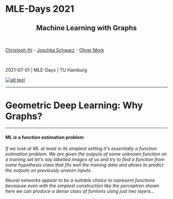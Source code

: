 <style>
/*Slide Container*/
.slide-container {
    width:     100%;
    height:    100%;
    display:   flex;
    flex-wrap: wrap; /*line break the boxes*/
}

/*Slide Container TOP (for content)*/
.slide-container-top {
    display:flex;
    flex-wrap: wrap; /*line break the boxes*/
    width:100%; 
    height:90%;
}
/*Flex Direction of content boxes*/
.horizontal { flex-direction:row; }
.horizontal>*:not(:first-of-type)  { margin-left: 20px; }
.vertical { flex-direction:column; }
.vertical>*:not(:first-of-type)  { 
  margin-top: 20px; 
  padding:0 10px 0 10px !important;
}

/*Slide Container BOTTOM (for spacing)*/
.slide-container-bottom {
    flex: 1 1 10%;
    height:22%;
}
/*Content Box*/
.slide-box {
    flex: 1 0;
    overflow: auto;
    padding:10px;
}
/*Control number of rows*/
.flex-basis-40 {
  flex-basis: 40%
}
/*Control height*/
.height-50 {
  height: 40%;
}
/*Set Shadow*/
.shadow {
  box-shadow: 5px 5px 5px grey;
}
/*Settings for Inside (Text) boxes*/
.box-text {
  padding:20px;
}
/*Settings for Lists*/
.square-list {
  list-style: square !important;
}
/*Settings for Image in Box*/
.box-img {
  height: 100%;
  background-repeat: no-repeat;
  background-position: center, center;
  background-size:contain;
}
/*Optional grey frame border*/
.frame {
  border: 2px solid grey;
}
/*GRID layout*/
.grid-layout {
  height:100%;
  width:100%;
  display: grid;
  grid-template-columns: 1fr 1fr 1fr; /*layout*/
  grid-auto-rows: 1fr; /*same height*/
  grid-gap: 10px;
}
/*Show only part of headline in the TOC-Progress*/
.h-wrap {
  margin-bottom:2rem;
}
.h-wrap h2 {
  display: inline !important;
 }
</style>
<!-- .slide: class="align-center" -->
  
  <!-- .slide: data-state="no-toc-progress" --> <!-- don't show toc progress bar on this slide -->

# MLE-Days 2021
<!-- .element: class="no-toc-progress" --> <!-- slide not in toc progress bar -->


<h2 style="text-align: center;">Machine Learning with Graphs</h2>

<br> 

[Christoph Ihl][1] - [Joschka Schwarz][2] - [Oliver Mork][3]

<br> 


2021-07-01 | MLE-Days | TU Hamburg


[![alt text](img/logo.png)](https://www.startupengineer.io) <!-- .element: class="logo" -->


[1]: https://www.startupengineer.io/authors/ihl/
[2]: https://www.startupengineer.io/authors/schwarz/
[3]: https://www.startupengineer.io/authors/mork/
<!-- [2]: https://www.tuhh.de/alt/sdw -->


----  ----

<!-- .slide: class="align-center" -->

# Geometric Deep Learning: Why Graphs?

----

<!-- .slide: class="align-top" -->

#### ML is a function estimation problem

*If we look at ML at least in its simplest setting it's essentially a function estimation problem. We are given the outputs of some unknown function on a training set let's say labelled images of us and try to find a function from some hypothesis class that fits well the training data and allows to predict the outputs on previously unseen inputs.*

*Neural networks appear to be a suitable choice to represent functions beceause even with the simplest construction like the perceptron shown here we can produce a dense class of funtions using just two layers...*

<div class="slide-container">
        <!--- Slide container (TOP) --->
        <div class="slide-container-top vertical">
          <div class="box-img" style="background-image: url(img/01_motivation/02_svg/ml_bb_vert.svg); height: 90%;"></div>
        </div>
        <!--- Slide container (BOTTOM / SPACING) --->
        <div class="slide-container-bottom"></div>
</div>

----

<!-- .slide: class="align-top" -->

#### Multilayer perceptron can approximate a continuous function to any desired accuracy

*...which allows us to approximate any continuous function to any desired accuracy. We call this property Universal Approximation. The setting of this problem in low dimensions is a classical problem in approximation theory that has been studied to death in the past centuary...*

<div class="slide-container">
        <div class="slide-container-top vertical">
        <div class="slide-box" style="flex:0 0 65%">
          <div class="box-img" style="background-image: url(img/01_motivation/02_svg/function.svg);"></div>
        </div>
          <div class="slide-box">
            <div class="box-text">Multilayer Perceptrons (Rosenblatt, 1958), the simplest feed- forward neural networks, are universal approximators: with just one hidden layer, they can represent combinations of step functions, allowing to approx- imate any continuous function with arbitrary precision.</div>
          </div>
        </div>
        <!--- Slide container (BOTTOM / SPACING) --->
        <div class="slide-container-bottom"></div>
</div>

----

<!-- .slide: class="align-top" -->

#### Curse of dimensionality

*...we have a very precise mathematical control of the estimation errors. But the situation is entirely differnet in high dimensions... The number of samples grows very fast with the dimensions... So we get a phenomenon colloquially known as the curse of dimensionality.... makes learnign impossible*

<div class="slide-container">
        <!--- Slide container (TOP) --->
        <div class="slide-container-top vertical">
          <div class="box-img" style="background-image: url(img/02_dl/02_svg/complexity.svg); height: 90%;"></div>
        </div>
        <!--- Slide container (BOTTOM / SPACING) --->
        <div class="slide-container-bottom"></div>
</div>

----

<!-- .slide: class="align-top" -->

<h4>A symmetry of an object or system is a transformation that leaves a certain property of said object or system unchanged or <b>invariant</b></h4>

*This is perhaps best seen in computer vision problems like image classifaction. Even tiny images tend to be very high dimensional but intuitive they have a lot of structure that is broken and thrown away then we parse the image into a vector to feed it into the simple perceptron neural network. If the image is now shifted by just one pixel, the vectorized input will be very different and the neural network will need to be shown a lot of examples in order to learn that shifted inputs must be classified in the same way.*

<div class="slide-container">
        <!--- Slide container (TOP) --->
        <div class="slide-container-top vertical">
          <div class="box-img" style="background-image: url(img/02_dl/02_svg/dnn2.svg); height: 90%;"></div>
        </div>
        <!--- Slide container (BOTTOM / SPACING) --->
        <div class="slide-container-bottom"></div>
</div>

----

<!-- .slide: class="align-top" -->

#### In computational chemistry, the task of predicting properties of molecules independently of their orientation in space requires rotational invariance

*Another example: Molexule of caffeine represented as a graph. Nodes = atoms, edges = chemical bonds. If we were to apply a neural network to this input for example to predict some chemical property like its binding energy to some receptor we could parse it again a vector. but this time you see that any arrangement of the node features will do, because in graphs (unlike images) we don't have a preferential way of ordering the nodes. Molecules appear to be just one example of data with irregular npn-euclidian struture on which we would like to apply deep learning techniques...*

Take a look at the equivarent matrix adjenceny part late
<div class="slide-container">
        <!--- Slide container (TOP) --->
        <div class="slide-container-top vertical">
          <div class="box-img" style="background-image: url(img/02_dl/02_svg/molecule.svg); height: 90%;"></div>
        </div>
        <!--- Slide container (BOTTOM / SPACING) --->
        <div class="slide-container-bottom"></div>
</div>

----

<!-- .slide: class="align-top" -->

#### Viele Arten von Daten sind Graphen (1)

*...further examples are...*

<div class="slide-container">
  <div class="slide-container-top">
    <div class="grid-layout">
        <!--- Box 1 --->
        <div class="slide-box frame">
            <span class="article-header-caption"><a href="https://neo4j.com/blog/the-first-graphgist-challenge-completed/">Image credit: neo4j</a></span>
            <div class="box-img" style="margin:20px; background-image: url(img/01_motivation/02_svg/event_graph.svg); height:70%;"></div>
            <div style="display:flex; align-items:center; justify-content: center;">Event Graphs</div>
        </div>
        <!--- Box 2 --->
        <div class="slide-box frame">
          <span class="article-header-caption" style=""><a href="https://www.pngix.com/viewpng/hwoTx_networking-png-png-image-computer-network-transparent-png/">Image credit: pngix</a></span>
          <div class="box-img" style="margin:20px; background-image: url(img/01_motivation/03_png/computer_network.png); height:70%;"></div>
          <div style="display:flex; align-items:center; justify-content: center;">Computer Netzwerke</div>
        </div>
        <!--- Box 3 --->
        <div class="slide-box frame">
          <span class="article-header-caption" style=""><a href="https://comm.stanford.edu/mm/2016/07/polarization.jpg">Image credit: stanford</a></span>
          <div class="box-img" style="margin:20px; background-image: url(img/01_motivation/02_svg/particle_network.svg); height:70%;"></div>
          <div style="display:flex; align-items:center; justify-content: center;">Partikel Netzwerke</div>
        </div>
        <!--- Box 4 --->
        <div class="slide-box frame">
          <span class="article-header-caption" style=""><a href="https://images.nagwa.com/figures/586186734913/1.svg">Image credit: nagwa</a></span>
          <div class="box-img" style="margin:20px; background-image: url(img/01_motivation/02_svg/food_web.svg); height:70%;"></div>
          <div style="display:flex; align-items:center; justify-content: center;">Nahrungsnetze</div>
        </div>
        <!--- Box 5 --->
        <div class="slide-box frame">
          <span class="article-header-caption" style=""><a href="http://psb.stanford.edu/psb-online/proceedings/psb18/agrawal.pdf">Image credit: Monica Agrawal et al.</a></span>
          <div class="box-img" style="margin:20px; background-image: url(img/01_motivation/03_png/disease_pathway.png); height:70%;"></div>
          <div style="display:flex; align-items:center; justify-content: center;">Übertragungswege</div>
        </div>
        <!--- Box 6 --->
        <div class="slide-box frame">
          <span class="article-header-caption" style=""><a href="https://upload.wikimedia.org/wikipedia/commons/c/c5/Karte_der_S-Bahn_Hamburg.svg">Image credit: Wikipedia</a></span>
          <div class="box-img" style="margin:20px; background-image: url(img/01_motivation/02_svg/sbahn_hh.svg); height:70%;"></div>
          <div style="display:flex; align-items:center; justify-content: center;">U-Bahn Netzwerke</div>
        </div>
    </div>
  </div>
  <div class="slide-container-bottom">
  </div>
</div>

----

<!-- .slide: class="align-top" -->
            
#### Viele Arten von Daten sind Graphen (2)

<style>
.article-header-caption {
    position: absolute;
    font-size: .5em;
    background: #000;
    z-index: 5;
    opacity: .4;
    border-radius: 0 0 10px 0;
    margin:-10px;
}

@media (min-width: 64em) {
    .article-header-caption {
        padding:5px 10px
    }
}

.article-header-caption a {
    color: #fff;
    text-decoration:none
}
.slide-box2 {
    flex: 1 0;
    overflow: auto;
    padding:0px;
}
</style>

<div class="slide-container">
  <div class="slide-container-top">
    <div class="grid-layout">
        <!--- Box 1 --->
        <div class="slide-box frame">
          <span class="article-header-caption" style=""><a href="https://all-free-download.com/free-vector/download/social-network-concept-human-icons-connected-in-circle_6826089.html">Image credit: all-free-download</a></span>
          <div class="box-img" style="margin:20px; background-image: url(img/01_motivation/02_svg/social_network.svg); height:70%;"></div>
          <div style="display:flex; align-items:center; justify-content: center;">Soziale Netzwerke</div>
        </div>
        <!--- Box 2 --->
        <div class="slide-box frame">
          <span class="article-header-caption" style=""><a href="https://science.sciencemag.org/content/325/5939/422">Image credit: science</a></span>
          <div class="box-img" style="margin:20px; background-image: url(img/01_motivation/03_png/economic_network3.png); height:70%;"></div>
          <div style="display:flex; align-items:center; justify-content: center;">Ökonomische Netzwerke</div>
        </div>
        <!--- Box 3 --->
        <div class="slide-box frame">
          <span class="article-header-caption" style=""><a href="https://courses.lumenlearning.com/wmopen-introbusiness/chapter/communication-channels-flows-networks/">Image credit: lumenlearning</a></span>
          <div class="box-img" style="margin:20px; background-image: url(img/01_motivation/03_png/communication_network.png); height:70%;"></div>
          <div style="display:flex; align-items:center; justify-content: center;">Kommunikationsnetzwerke</div>
        </div>
        <!--- Box 4 --->
        <div class="slide-box frame">
          <div class="box-img" style="margin:20px; background-image: url(img/01_motivation/02_svg/citation_network.svg); height:70%;"></div>
          <div style="display:flex; align-items:center; justify-content: center;">Zitationsnetzwerke</div>
        </div>
        <!--- Box 5 --->
        <div class="slide-box frame">
          <span class="article-header-caption" style=""><a href="http://quote.ucsd.edu/sayginlab/files/2013/01/Neurons74.jpg">Image credit: UCSD</a></span>
          <div class="box-img" style="margin:20px; background-image: url(img/01_motivation/03_png/neurons.png); height:70%;"></div>
          <div style="display:flex; align-items:center; justify-content: center;">Netzwerk von Neuronen</div>
        </div>
        <!--- Box 6 --->
        <div class="slide-box frame">
        <span class="article-header-caption" style=""><a href="https://www.pngegg.com/en/png-bsete">Image credit: pngegg</a></span>
          <div class="box-img" style="margin:20px; background-image: url(img/01_motivation/03_png/internet2.png); height:70%;"></div>
          <div style="display:flex; align-items:center; justify-content: center;">Internet</div>
        </div>
    </div>
  </div>
  <div class="slide-container-bottom">
  </div>
</div>

----

<!-- .slide: class="align-top" -->

#### Viele Arten von Daten sind Graphen (3)

<div class="slide-container">
  <div class="slide-container-top">
    <div class="grid-layout">
        <!--- Box 1 --->
        <div class="slide-box frame">
        <span class="article-header-caption" style=""><a href="https://arxiv.org/abs/1503.00759">Image credit: Maximilian Nickel et al.</a></span>
          <div class="box-img" style="margin:20px; background-image: url(img/01_motivation/02_svg/knowledge_graph.svg); height:70%;"></div>
          <div style="display:flex; align-items:center; justify-content: center;">Wissensgraphen</div>
        </div>
        <!--- Box 2 --->
        <div class="slide-box frame">
          <span class="article-header-caption" style=""><a href="https://upload.wikimedia.org/wikipedia/commons/7/7c/LSD_Structure.svg">Image credit: Wikipedia</a></span>
          <div class="box-img" style="margin:20px; background-image: url(img/01_motivation/02_svg/molecules.svg); height:70%;"></div>
          <div style="display:flex; align-items:center; justify-content: center;">Moleküle</div>
        </div>
        <!--- Box 3 --->
        <div class="slide-box frame">
          <span class="article-header-caption" style=""><a href="https://www.researchgate.net/publication/220751974_Breadcrumbs_Efficient_Context_Sensitivity_for_Dynamic_Bug_Detection_Analyses">Image credit: Samuel Guyer et al.</a></span>
          <div class="box-img" style="margin:20px; background-image: url(img/01_motivation/02_svg/code_graph.svg); height:70%;"></div>
          <div style="display:flex; align-items:center; justify-content: center;">Code Graphen</div>
        </div>
        <!--- Box 4 --->
        <div class="slide-box frame">
        <span class="article-header-caption" style=""><a href="https://upload.wikimedia.org/wikipedia/commons/a/a0/Dolphin_triangle_mesh.svg">Image credit: Wikipedia</a></span>
          <div class="box-img" style="margin:20px; background-image: url(img/01_motivation/02_svg/dolphin_triangle_mesh.svg); height:70%;"></div>
          <div style="display:flex; align-items:center; justify-content: center;">3D Shapes</div>
        </div>
        <!--- Box 5 --->
        <div class="slide-box frame">
        <span class="article-header-caption" style=""><a href="http://math.hws.edu/graphicsbook/c2/scene-graph.png">Image credit: math.hws.edu</a></span>
          <div class="box-img" style="margin:20px; background-image: url(img/01_motivation/03_png/scene_graph2.png); height:70%;"></div>
          <div style="display:flex; align-items:center; justify-content: center;">Scene graphs</div>
        </div>
        <!--- Box 6 --->
        <div class="slide-box frame">
        <span class="article-header-caption" style=""><a href="https://www.mdpi.com/2073-4425/11/7/771">Image credit: MDPI</a></span>
          <div class="box-img" style="margin:20px; background-image: url(img/01_motivation/03_png/regulatory_network2.png); height:70%;"></div>
          <div style="display:flex; align-items:center; justify-content: center;">Gen regulatory network</div>
        </div>
    </div>
  </div>
  <div class="slide-container-bottom">
  </div>
</div>


----

<!-- .slide: class="align-top" -->

#### Viele Arten von Daten sind Graphen (4)

<div class="slide-container">
        <div class="slide-container">
        <!--- Slide container (TOP) --->
        <div class="slide-container-top horizontal">
          <!--- Content Box (1) --->
          <div class="slide-box frame">
            <!--- IMAGE --->
            <div class="box-img" style="background-image: url(img/graph.webp); height: 90%;"></div>
            <div style="text-align:center;">Continuous-time dynamic graph settings</div>
          </div>
        </div>
        </div>
  <div class="slide-container-bottom">
  </div>
</div>


----

<!-- .slide: class="align-top" -->

#### Geometric prior (explain equivarence & invariance)

*...let's look again at the multi-dimensional image classification, that at the first glance seemed hopeless because of the curse of dimensionality. Fortunately we have additional structure that comes from the geometry of the input signal. We call this structure a geometric prior and it's a general powerful principle that gives us optimism and hope in dimensionality cursed problems. In our example of image classification, the input image is not just a d-dimensional vector. It's a signal defined on some domain which in this case is a two-dimensional grid. The structure of the domain is captured by a symmetry group. The group of 2d translations in our examaple, which acts on the points on the domain. In the space of signals, the group actions on the underlying domain are manifested through what is called the group representation. In our case it's simply the shift operator, a d x d matrix that acts on the d-dimensional vector...*

<div class="slide-container">
        <div class="slide-container">
        <!--- Slide container (TOP) --->
        <div class="slide-container-top horizontal">
          <!--- Content Box (1) --->
          <div class="slide-box">
            <!--- IMAGE --->
            <div class="box-img" style="background-image: url(img/02_dl/02_svg/signals.svg); height: 90%;"></div>
          </div>
        </div>
        </div>
  <div class="slide-container-bottom">
  </div>
</div>

----

<!-- .slide: class="align-top" -->

#### invariance/equivarence (shift) + scale separation (coarse graining) + Aufbau von layern und pooling

*...invariant functions. No matter where Christoph is located in the image, we still want to say it's Christoph --> Example of shift invariance*<br>

*...explain shift equivarence..*

*...scale separation? (coarse graining)*

*...Example image: Sequence of equivarent layers, then an invariant global pooling layer aggregating everything into a single output. Optional coarsening procedure that takes the form of local pooling in neural network implementations.*

<div class="slide-container">
        <div class="slide-container">
        <!--- Slide container (TOP) --->
        <div class="slide-container-top horizontal">
          <!--- Content Box (1) --->
          <div class="slide-box">
            <!--- IMAGE --->
            <div class="box-img" style="background-image: url(img/02_dl/02_svg/...); height: 90%;"></div>
          </div>
        </div>
        </div>
  <div class="slide-container-bottom">
  </div>
</div>

----

<!-- .slide: class="align-top" -->

#### Graph (arbitrary ordering of nodes)

*which can be ordered --> call the grap directed*<br>
*nodes can have some features attached to them, modeled as d-dimensional vectors(age, genderm, ...)*<br>
*A key structural characteristic of a graph is that we don't have a canocical way to order its nodes. So if we arrange the node feature vectors into a matrix, we automatically prescribe some arbitrary ordering of the nodes. The same holds for the adjacency matrix that represents the structure of the graph. If we number the nodes differently, the rows of the feature matrix and the corresponding rows and columns of the adjacency matrix will be permuted by some permutation matrix P. P is a representation of the permutation group and we have n! such elements*<br>
*

<div class="slide-container">
        <div class="slide-container">
        <!--- Slide container (TOP) --->
        <div class="slide-container-top horizontal">
          <!--- Content Box (1) --->
          <div class="slide-box">
            <!--- IMAGE --->
            <div class="box-img" style="background-image: url(img/02_dl/02_svg/graph.svg); height: 90%;"></div>
          </div>
        </div>
        </div>
  <div class="slide-container-bottom">
  </div>
</div>

----

<!-- .slide: class="align-top" -->

#### Permutation

*If we want to implement a function on the graph that provides a single output for the whole graph like predicting energy in our molecule graph example, we need to make sure that its output is unaffected by the ordering of the input nodes. We call such f permutation invariant. If on the other hand we want to make node wise predictions, for example to detect malicious users in a social network, we want a function that changes in the same way as the input with the reordering of the nodes or in other words is permutation equivariant.*<br>

A way of constructing a pretty broad class of traceable functions on graphs is using the local neighborhood of a node. We look at the nodes that are connected by an edge to a node i and aggregate their feature vectors together with the vector of the node itself (?). Because we don't have a canocial ordering of the neighbors this must be done in a permutation invariant way. So this local aggregation function that we denote by UPDATE... 

<div class="slide-container">
        <div class="slide-container">
        <!--- Slide container (TOP) --->
        <div class="slide-container-top horizontal">
          <!--- Content Box (1) --->
          <div class="slide-box">
            <!--- IMAGE --->
            <div class="box-img" style="background-image: url(img/02_dl/02_svg/permutation_inv_equ.svg); height: 90%;"></div>
          </div>
        </div>
        </div>
  <div class="slide-container-bottom">
  </div>
</div>

----

<!-- .slide: class="align-top" -->

#### Formulas

*...*

<div class="slide-container">
        <div class="slide-container">
        <!--- Slide container (TOP) --->
        <div class="slide-container-top horizontal">
          <!--- Content Box (1) --->
          <div class="slide-box">
            <!--- IMAGE --->
            <div class="box-img" style="background-image: url(img/02_dl/02_svg/formulas.svg); height: 90%;"></div>
          </div>
        </div>
        </div>
  <div class="slide-container-bottom">
  </div>
</div>

----

<!-- .slide: class="align-top" -->

#### Alternative approach to deep learning models: Sample-Ensemble Genetic Evolutional Network

<div class="slide-container">
        <div class="slide-container">
        <!--- Slide container (TOP) --->
        <div class="slide-container-top vertical">
          <!--- Content Box (1) --->
          <div class="slide-box">
            <!--- IMAGE --->
            <div class="box-img" style="background-image: url(img/02_dl/02_svg/rep_learn_outline.svg); height: 90%;"></div>
          </div>
        </div>
        </div>
  <div class="slide-container-bottom">
  </div>
</div>

----

<!-- .slide: class="align-top" -->

#### Message Passing Scheme

<div class="slide-container">
        <div class="slide-container">
        <!--- Slide container (TOP) --->
        <div class="slide-container-top vertical">
          <div class="box-img" style="background-image: url(img/02_dl/02_svg/dataflow.svg); height: 90%;"></div>
        </div>
  <div class="slide-container-bottom">
  </div>
</div>

----

<!-- .slide: class="align-top" -->

#### Node classifactions, ...

<div class="slide-container">
        <div class="slide-container">
        <!--- Slide container (TOP) --->
        <div class="slide-container-top vertical">
          Nodes classification<br>
          Graph classifaction<br>
          Link Prediction<br>
          Inductive Learning<br>
          Transductive Learning<br>
        </div>
  <div class="slide-container-bottom">
  </div>
</div>

----


<!-- .slide: class="align-top" -->

#### Graphen sind die neue Forschungsgrenze des Deep Learning

<div class="slide-container">
        <!--- Slide container (TOP) --->
        <div class="slide-container-top vertical">
          <div class="box-img" style="background-image: url(img/02_dl/02_svg/gnn.svg);"></div>
        </div>
        <!--- Slide container (BOTTOM / SPACING) --->
        <div class="slide-container-bottom"></div>
</div>


----  ----

<!-- .slide: class="align-center" -->

# Why convolutions?

###  Wie können wir neuronale Netze entwickeln, die viel breiter einsetzbar sind?

<span style="display: inline;"></span>


----

<!-- .slide: class="align-top" -->

#### Example 1: Protein Folding - A protein chain acquires its native 3D structure

<div class="slide-container">
        <!--- Slide container (TOP) --->
        <div class="slide-container-top vertical">
          <div class="box-img" style="background-image: url(img/02_dl/02_svg/deep_mind.svg); height: 90%;"></div>
        </div>
        <!--- Slide container (BOTTOM / SPACING) --->
        <div class="slide-container-bottom"></div>
</div>

----

<!-- .slide: class="align-top" -->

#### Example 1: The Protein Folding Problem - Computationally predict a protein's 3D structure based solely on its amino acid sequence

<div class="slide-container">
        <!--- Slide container (TOP) --->
        <div class="slide-container-top vertical">
          <div class="box-img" style="background-image: url(img/protein.gif); height: 90%;"></div>
        </div>
        <!--- Slide container (BOTTOM / SPACING) --->
        <div class="slide-container-bottom"></div>
</div>

----

<!-- .slide: class="align-top" -->

#### Example 1: The Protein Folding Problem - Computationally predict a protein's 3D structure based solely on its amino acid sequence

<div class="slide-container">
        <!--- Slide container (TOP) --->
        <div class="slide-container-top vertical">
          <div class="box-img" style="background-image: url(img/protein.webp); height: 90%;"></div>
        </div>
        <!--- Slide container (BOTTOM / SPACING) --->
        <div class="slide-container-bottom"></div>
</div>

----

<!-- .slide: class="align-top" -->

#### Example 1: The Protein Folding Problem - Computationally predict a protein's 3D structure based solely on its amino acid sequence

<div class="slide-container">
        <!--- Slide container (TOP) --->
        <div class="slide-container-top vertical">
          <div class="box-img" style="background-image: url(img/02_dl/02_svg/alphafold.svg); height: 100%;"></div>
        </div>
        <!--- Slide container (BOTTOM / SPACING) --->
        <div class="slide-container-bottom"></div>
</div>

----

<!-- .slide: class="align-top" -->

#### Example 3: Recommender system

<div class="slide-container">
        <!--- Slide container (TOP) --->
        <div class="slide-container-top vertical">
          <div class="slide-box" style="flex:0 0 30%">
            <div class="box-text" style="font-size:25px;">
              <ul>
                <li>Users interacts with items</li>
                  <ul style="list-style: square; color:#2dc6d6">
                    <li><span>Watch movies, buy merchandise, listen to music</span></li>
                    <li><span>Nodes: Users and items</span></li>
                    <li><span>Edges: User-item interactions</span></li>
                  </ul>
                <li>Goal: Recommend items users might like</li>
              </ul>  
            </div>
          </div>
          <div class="slide-box" style="height: 10%;">
            <div class="box-img" style="background-image: url(img/02_dl/02_svg/rec_sys.svg); height: 100%;"></div>
          </div>
        </div>
        <!--- Slide container (BOTTOM / SPACING) --->
        <div class="slide-container-bottom"></div>
</div>

----

<!-- .slide: class="align-top" -->

#### Example 3: PinSage: Task: Recommend related pins to users

<style>
.containerPinSage {
  height:100%;
  display: grid; 
  grid-template-columns: 1fr 1fr 1fr; 
  grid-template-rows: 1.5fr 0.2fr 1.3fr; 
  gap: 10px 10px; 
  grid-template-areas: 
    "u1 u1 u2"
    "m1 m1 m1"
    "botdo1 botdo1 botdo2";
}
.u1 { grid-area: u1; }
.u2 { grid-area: u2; }
.m1 { grid-area: m1; }
.botdo1 { grid-area: botdo1; }
.botdo2 { grid-area: botdo2; }


</style>

<div class="slide-container">
        <!--- Slide container (TOP) --->
        <div class="slide-container-top vertical">
          <div class="containerPinSage">
            <div class="u1">
              <div class="box-img" style="background-image: url(img/02_dl/02_svg/pinsage1.svg); "></div>
            </div>
            <div class="u2">
              <section>
                <b style="color:#2dc6d6;">Task:</b> Learn node embeddings $z_{i}$ such that
                \[\begin{aligned}
                d(z_{bike1},z_{bike2}) < d(z_{bike1},z_{jacket})
                \end{aligned} \]
              </section>
            </div>
            <div class="m1">
              <div class="box-text"><b>Predict whether two nodes in a graph are related</b></div>
            </div>
            <div class="botdo1">
              <div class="box-img" style="background-image: url(img/02_dl/02_svg/pinsage2.svg); background-size:80%;"></div>
            </div>
            <div class="botdo2">
              <div class="box-img" style="background-image: url(img/02_dl/02_svg/pinsage3.svg);"></div>
            </div>
          </div>
        </div>
        <!--- Slide container (BOTTOM / SPACING) --->
        <div class="slide-container-bottom"></div>
</div>

----

<!-- .slide: class="align-top" -->

#### Example 4: Drug Side Effect

<div class="slide-container">
        <!--- Slide container (TOP) --->
        <div class="slide-container-top vertical">
        <div class="slide-box" style="flex:0 0 15%">
        <p style="text-align:center;">Many patients take multiple drugs to treat complex or co-existing diseases. <br>Task: Given a pair of drugs predict adverse side effects!</p>
        </div>
          <div class="slide-box">
            <div class="box-img" style="background-image: url(img/02_dl/02_svg/drug_union.svg); height: 100%;"></div>
          </div>
        </div>
        <!--- Slide container (BOTTOM / SPACING) --->
        <div class="slide-container-bottom"></div>
</div>

----  ----

<!-- .slide: class="align-center" -->

<!-- .slide: data-state="no-toc-progress" --> <!-- don't show toc progress bar on this slide -->


# *Thank You for Your attention!*
<!-- .element: class="no-toc-progress" -->

## *Let's keep in touch!*



</div>
  <ul class=network-icon aria-hidden=true>
    <li>
         <a href=https://www.startupengineer.io/authors/schwarz/>
              <i class="fas fa-home big-icon" class="accent">: https://www.startupengineer.io/authors/schwarz</i>
         </a>
    </li>
    <li>
         <a href=mailto:joschka.schwarz@tuhh.de>
              <i class="fas fa-envelope big-icon" class="accent">: joschka.schwarz@tuhh.de</i>
         </a>
    </li>
    <li>
        <a href=https://www.linkedin.com/in/joschka-schwarz/ target=_blank rel=noopener>
              <i class="fab fa-linkedin big-icon" class="accent">: https://www.linkedin.com/in/joschka-schwarz</i>
        </a>
    </li>
  </ul>
</div>


[![alt text](../img/logo.png)](https://www.startupengineer.io) <!-- .element: class="logo" -->

----  ----

<!-- .slide: class="align-center" -->

# Defining graph convolution

### backup

<span style="display: inline;"></span>


----

<!-- .slide: class="align-center" -->

# Building the full neural network

### backup

<span style="display: inline;"></span>


----


<!-- .slide: class="align-center" -->

# Conclusions

### backup

<span style="display: inline;"></span>


----

<!-- .slide: class="align-top" -->

#### Aktuelle Situation: Moderne Deep-Learning-Techniken sind in der Regel für einfache Sequenzen & Grids ausgelegt

<style>
.grid-containerDNN {
  width:100%;
  height:100%;
  display: grid;
  grid-template-columns: 1fr 1fr 1fr 1fr;
  grid-template-rows: 0.5fr 1fr auto;
  gap: 15px 15px;
  grid-template-areas:
    "P1 P2 P3 P4"
    "DNN DNN DNN DNN"
    "subtext subtext subtext subtext";
}

.P1 { grid-area: P1; }
.P2 { grid-area: P2; }
.P3 { grid-area: P3; }
.P4 { grid-area: P4; }
.DNN { grid-area: DNN; }
.subtext { grid-area: subtext; }

</style>

<br>
<br>

<div class="slide-container">
        <!--- Slide container (TOP) --->
        <div class="slide-container-top vertical">
          <div class="grid-containerDNN">
            <div class="P1">
              <div class="box-img" style="margin:10px; background-image: url(img/02_dl/03_png/01.png); height:70%;"></div>
              <div style="display:flex; align-items:center; justify-content: center;">Christoph</div>
            </div>
            <div class="P2">
              <div class="box-img" style="margin:10px; background-image: url(img/02_dl/03_png/02.png); height:70%;"></div>
              <div style="display:flex; align-items:center; justify-content: center;">Muster lokaler Kontraste</div>
            </div>
            <div class="P3">
              <div class="box-img" style="margin:10px; background-image: url(img/02_dl/03_png/03.png); height:70%;"></div>
              <div style="display:flex; align-items:center; justify-content: center;">Gesichtsmerkmale</div>
            </div>
            <div class="P4">
              <div class="box-img" style="margin:10px; background-image: url(img/02_dl/03_png/04.png); height:70%;"></div>
              <div style="display:flex; align-items:center; justify-content: center;">Gesicht</div>
            </div>
            <div class="DNN box-img" style="background-image: url(img/02_dl/02_svg/dnn.svg);"></div>
          </div>
        </div>
        <!--- Slide container (BOTTOM / SPACING) --->
        <div class="slide-container-bottom"></div>
</div>

----

<!-- .slide: class="align-top" -->

#### Problem: Komplexe Domänen haben eine umfassende relationale Struktur, die als relationaler Graph dargestellt werden kann.


<style>

.container-network {
  width:100%;
  height:100%;
  display: grid; 
  grid-template-columns: 1fr 0.5fr 1fr; 
  grid-template-rows: 2fr 1fr; 
  gap: 60px 20px; 
  grid-template-areas: 
    "img1 img2 img3"
    "img4 img4 img4";
}
.img1 { grid-area: img1; }
.img2 { grid-area: img2; }
.img3 { grid-area: img3; }
.img4 { grid-area: img4; }

.lastdot:before {
   color: #2dc6d6;
 }

</style>


<div class="slide-container">
        <!--- Slide container (TOP) --->
        <div class="slide-container-top vertical">
          <div class="container-network">
            <div class="img1 frame shadow">
              <div class="box-img" style="margin:10px; background-image: url(img/02_dl/02_svg/network_complex.svg); height:85%;"></div>
              <div class="subtext" style="text-align:center;"><b>Networks</b></div>
            </div>
            <div class="img2">
              <div class="box-img" style="margin:10px; background-image: url(img/02_dl/02_svg/vs_arrow.svg); height:85%;"></div>
            </div>
            <div class="img3 frame shadow">
              <div class="box-img" style="margin:20px 20px 0 20px; background-image: url(img/02_dl/02_svg/img_text.svg); height:85%;"></div>
              <div class="subtext" style="text-align:center;"><b>Images & Text</b></div>
            </div>
            <div class="img4">
              <ul class="square-list" style="margin-left:50px;">
                <li><span>Beliebige Größe und komplexe topologische Struktur (d.h. keine räumliche Lokalitäten wie bei grids)</span></li>
                <li><span>Keine feste Knotenreihenfolge oder Referenzpunkte</span></li>
                <li><span>Oft dynamisch und mit multimodalen Merkmalen</span></li>
              </ul>
              <ul style="list-style-type: '➤ '; margin-left:50px;">
                <li><span>Durch die explizite Modellierung von Beziehungen erreichen wir eine bessere Performance!</span></li>
              </ul>
            </div>
          </div>
        </div>
        <!--- Slide container (BOTTOM / SPACING) --->
        <div class="slide-container-bottom"></div>
</div>

----

<!-- .slide: class="align-top" -->

#### Es gibt im Wesentlichen zwei große Arten von Daten, die als Graphen dargestellt werden können

<style>
/*GRID layout*/
.grid-layout2 {
  height:100%;
  width:100%;
  display: grid;
  grid-template-columns: 1fr 1fr; /*layout*/
  grid-template-rows: 1.5fr 0.5fr;
    grid-template-areas:
    "T1 T2"
    "B1 B1";
  grid-gap: 50px 10px;
}

.T1 { grid-area: T1; }
.T2 { grid-area: T2; }
.B1 { grid-area: B1; }

li span { color: white; }
</style>

<div class="slide-container">
  <div class="slide-container-top">
    <div class="grid-layout2">
      <div class="T1">
        <!--- Top Box 1 --->
        <div class="box-text" style="font-size:25px;">
          <p style="font-size:40px"><b>Netzwerke</b></p>
          <hr>
          <p>Auch bekannt als <b>Natural Graphs</b>:</p>
          <ul class="square-list" style="margin-left:50px;">
            <li>Soziale Netzwerke
              <ul style="color: #2dc6d6; margin-left:50px;">
                <li><span>Die <b>Gesellschaft</b> ist eine Ansammlung von 7+ Milliarden Individuen</span></li>
              </ul>  
            </li>
            <li>Kommunikation und Transaktionen
              <ul style="color: #2dc6d6; margin-left:50px;">
                <li><span>Elektronische Geräte, Telefonate, Finanztransaktionen</span></li>
              </ul>  
            </li>
            <li>Biomedizin
              <ul style="color: #2dc6d6; margin-left:50px;">
                <li><span>Wechselwirkungen zwischen <b>Genen/Proteinen</b> regulieren das Leben</span></li>
              </ul>  
            </li>
            <li>Hirnverbindungen
              <ul style="color: #2dc6d6; margin-left:50px;">
                <li><span>Unsere <b>Gedanken</b> sind in den Verbindungen zwischen Milliarden von Neuronen verborgen</span></li>
              </ul>  
            </li>
          </ul>
        </div>
      </div>
      <div class="T2">
        <!--- Top Box 2 --->
        <div class="box-text" style="font-size:25px;">
          <p style="font-size:40px"><b>Graphen</b></p>
          <hr>
          <p>als Repräsentation:</p>
          <ul class="square-list" style="margin-left:50px;">
            <li><b>Information / Wissen</b> werden organisiert und verknüpft</li>
            <li><b>Software</b> kann als Graph dargestellt werden</li>
            <li><b>Ähnlichkeitsnetzwerke</b>
              <ul style="color: #2dc6d6; margin-left:50px;">
                <li><span>Ähnliche Datenpunkte verbinden</span></li>
              </ul>  
            </li>
            <li>Relationale Strukturen
              <ul style="color: #2dc6d6; margin-left:50px;">
                <li><span>Moleküle, Szenendiagramme, 3D-Formen, partikelbasierte Physiksimulationen</span></li>
              </ul>  
            </li>
          </ul>
        </div>
      </div>
      <!--- Bottom Box 3 --->
      <div class="B1" style="text-align:center; font-size:40px;">⚡⚡ Manchmal ist die Unterscheidung zwischen Netzwerken und Graphen unscharf ⚡⚡</div>
    </div>
  </div>
  <div class="slide-container-bottom">
  </div>
</div>

----

<!-- .slide: class="align-top" -->

#### Warum Graphen?


<p style="text-align:center">Graphen sind eine allgemeine Sprache zum Beschreiben und Analysieren von Entitäten mit Beziehungen/Interaktionen.</p>
<br>
<div class="slide-container">
        <!--- Slide container (TOP) --->
        <div class="slide-container-top horizontal">
          <!--- Content Box (1) --->
          <div class="slide-box frame">
            <!--- IMAGE --->
            <div class="box-img" style="background-image: url(img/01_motivation/02_svg/graph_entities.svg); background-size:80%;"></div>
          </div>
          <!--- Content Box (2) --->
          <div class="slide-box frame">
            <!--- IMAGE --->
            <div class="box-img" style="background-image: url(img/01_motivation/02_svg/graph_entities_connected.svg); background-size:80%;"></div>
          </div>
        </div>
        <!--- Slide container (BOTTOM / SPACING) --->
        <div class="slide-container-bottom"></div>
</div>

----